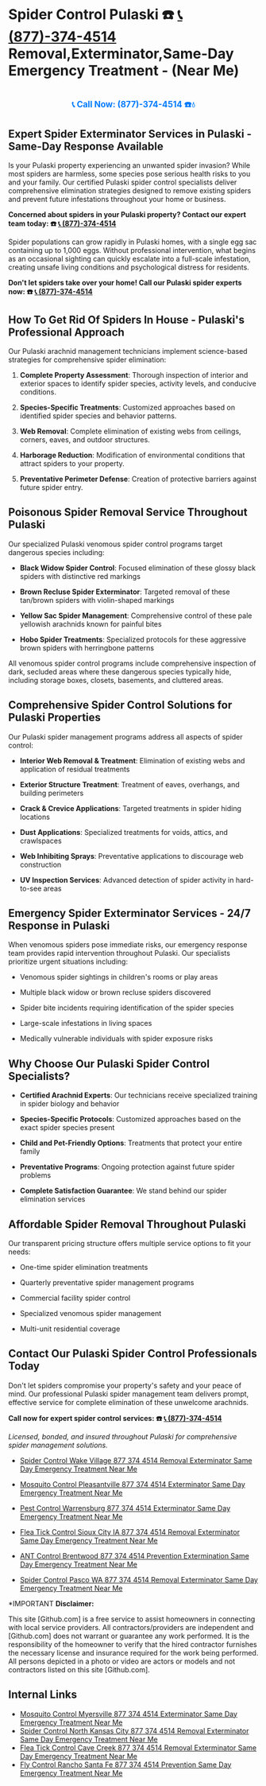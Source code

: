 # Spider Control Pulaski ☎️ [📞 (877)-374-4514](https://pest-control-4514.netlify.app) Removal,Exterminator,Same-Day Emergency Treatment - (Near Me)
# 

<p align="center" style="font-size: 1.2em; font-weight: bold; margin: 20px 0;">
  <a href="https://pest-control-4514.netlify.app" target="_blank" style="color: #007BFF; text-decoration: none;">📞 Call Now: (877)-374-4514 ☎️💧</a>
</p>

## Expert Spider Exterminator Services in Pulaski - Same-Day Response Available

Is your Pulaski property experiencing an unwanted spider invasion? While most spiders are harmless, some species pose serious health risks to you and your family. Our certified Pulaski spider control specialists deliver comprehensive elimination strategies designed to remove existing spiders and prevent future infestations throughout your home or business.

**Concerned about spiders in your Pulaski property? Contact our expert team today: ☎️ [📞 (877)-374-4514](https://pest-control-4514.netlify.app)**

Spider populations can grow rapidly in Pulaski homes, with a single egg sac containing up to 1,000 eggs. Without professional intervention, what begins as an occasional sighting can quickly escalate into a full-scale infestation, creating unsafe living conditions and psychological distress for residents.

**Don't let spiders take over your home! Call our Pulaski spider experts now: ☎️ [📞 (877)-374-4514](https://pest-control-4514.netlify.app)**

## How To Get Rid Of Spiders In House - Pulaski's Professional Approach

Our Pulaski arachnid management technicians implement science-based strategies for comprehensive spider elimination:

1. **Complete Property Assessment**: Thorough inspection of interior and exterior spaces to identify spider species, activity levels, and conducive conditions.

2. **Species-Specific Treatments**: Customized approaches based on identified spider species and behavior patterns.

3. **Web Removal**: Complete elimination of existing webs from ceilings, corners, eaves, and outdoor structures.

4. **Harborage Reduction**: Modification of environmental conditions that attract spiders to your property.

5. **Preventative Perimeter Defense**: Creation of protective barriers against future spider entry.

## Poisonous Spider Removal Service Throughout Pulaski

Our specialized Pulaski venomous spider control programs target dangerous species including:

- **Black Widow Spider Control**: Focused elimination of these glossy black spiders with distinctive red markings

- **Brown Recluse Spider Exterminator**: Targeted removal of these tan/brown spiders with violin-shaped markings

- **Yellow Sac Spider Management**: Comprehensive control of these pale yellowish arachnids known for painful bites

- **Hobo Spider Treatments**: Specialized protocols for these aggressive brown spiders with herringbone patterns

All venomous spider control programs include comprehensive inspection of dark, secluded areas where these dangerous species typically hide, including storage boxes, closets, basements, and cluttered areas.

## Comprehensive Spider Control Solutions for Pulaski Properties

Our Pulaski spider management programs address all aspects of spider control:

- **Interior Web Removal & Treatment**: Elimination of existing webs and application of residual treatments

- **Exterior Structure Treatment**: Treatment of eaves, overhangs, and building perimeters

- **Crack & Crevice Applications**: Targeted treatments in spider hiding locations

- **Dust Applications**: Specialized treatments for voids, attics, and crawlspaces

- **Web Inhibiting Sprays**: Preventative applications to discourage web construction

- **UV Inspection Services**: Advanced detection of spider activity in hard-to-see areas

## Emergency Spider Exterminator Services - 24/7 Response in Pulaski

When venomous spiders pose immediate risks, our emergency response team provides rapid intervention throughout Pulaski. Our specialists prioritize urgent situations including:

- Venomous spider sightings in children's rooms or play areas

- Multiple black widow or brown recluse spiders discovered

- Spider bite incidents requiring identification of the spider species

- Large-scale infestations in living spaces

- Medically vulnerable individuals with spider exposure risks

## Why Choose Our Pulaski Spider Control Specialists?

- **Certified Arachnid Experts**: Our technicians receive specialized training in spider biology and behavior

- **Species-Specific Protocols**: Customized approaches based on the exact spider species present

- **Child and Pet-Friendly Options**: Treatments that protect your entire family

- **Preventative Programs**: Ongoing protection against future spider problems

- **Complete Satisfaction Guarantee**: We stand behind our spider elimination services

## Affordable Spider Removal Throughout Pulaski

Our transparent pricing structure offers multiple service options to fit your needs:

- One-time spider elimination treatments

- Quarterly preventative spider management programs

- Commercial facility spider control

- Specialized venomous spider management

- Multi-unit residential coverage

## Contact Our Pulaski Spider Control Professionals Today

Don't let spiders compromise your property's safety and your peace of mind. Our professional Pulaski spider management team delivers prompt, effective service for complete elimination of these unwelcome arachnids.

**Call now for expert spider control services: ☎️ [📞 (877)-374-4514](https://pest-control-4514.netlify.app)**

*Licensed, bonded, and insured throughout Pulaski for comprehensive spider management solutions.*


- [Spider Control Wake Village 877 374 4514 Removal Exterminator Same Day Emergency Treatment Near Me](https://github.com/allyoucaneatsushiin/pest-control/blob/main/Spider-Control-Wake-Village-877-374-4514-Removal-Exterminator-Same-Day-Emergency-Treatment-Near-Me.md)
- [Mosquito Control Pleasantville 877 374 4514 Exterminator Same Day Emergency Treatment Near Me](https://github.com/allyoucaneatsushiin/pest-control/blob/main/Mosquito-Control-Pleasantville-877-374-4514-Exterminator-Same-Day-Emergency-Treatment-Near-Me.md)
- [Pest Control Warrensburg 877 374 4514 Exterminator Same Day Emergency Treatment Near Me](https://github.com/allyoucaneatsushiin/pest-control/blob/main/Pest-Control-Warrensburg-877-374-4514-Exterminator-Same-Day-Emergency-Treatment-Near-Me.md)


- [Flea Tick Control Sioux City IA 877 374 4514 Removal Exterminator Same Day Emergency Treatment Near Me](https://github.com/allyoucaneatsushiin/pest-control/blob/main/Flea-Tick-Control-Sioux-City-IA-877-374-4514-Removal-Exterminator-Same-Day-Emergency-Treatment-Near-Me.md)
- [ANT Control Brentwood 877 374 4514 Prevention Extermination Same Day Emergency Treatment Near Me](https://github.com/allyoucaneatsushiin/pest-control/blob/main/ANT-Control-Brentwood-877-374-4514-Prevention-Extermination-Same-Day-Emergency-Treatment-Near-Me.md)
- [Spider Control Pasco WA 877 374 4514 Removal Exterminator Same Day Emergency Treatment Near Me](https://github.com/allyoucaneatsushiin/pest-control/blob/main/Spider-Control-Pasco-WA-877-374-4514-Removal-Exterminator-Same-Day-Emergency-Treatment-Near-Me.md)


*IMPORTANT **Disclaimer:**  

This site [Github.com] is a free service to assist homeowners in connecting with local service providers. All contractors/providers are independent and [Github.com] does not warrant or guarantee any work performed. It is the responsibility of the homeowner to verify that the hired contractor furnishes the necessary license and insurance required for the work being performed. All persons depicted in a photo or video are actors or models and not contractors listed on this site [Github.com].


## Internal Links
- [Mosquito Control Myersville 877 374 4514 Exterminator Same Day Emergency Treatment Near Me](https://github.com/allyoucaneatsushiin/pest-control/blob/main/Mosquito-Control-Myersville-877-374-4514-Exterminator-Same-Day-Emergency-Treatment-Near-Me.md)
- [Spider Control North Kansas City 877 374 4514 Removal Exterminator Same Day Emergency Treatment Near Me](https://github.com/allyoucaneatsushiin/pest-control/blob/main/Spider-Control-North-Kansas-City-877-374-4514-Removal-Exterminator-Same-Day-Emergency-Treatment-Near-Me.md)
- [Flea Tick Control Cave Creek 877 374 4514 Removal Exterminator Same Day Emergency Treatment Near Me](https://github.com/allyoucaneatsushiin/pest-control/blob/main/Flea-Tick-Control-Cave-Creek-877-374-4514-Removal-Exterminator-Same-Day-Emergency-Treatment-Near-Me.md)
- [Fly Control Rancho Santa Fe 877 374 4514 Prevention Same Day Emergency Treatment Near Me](https://github.com/allyoucaneatsushiin/pest-control/blob/main/Fly-Control-Rancho-Santa-Fe-877-374-4514-Prevention-Same-Day-Emergency-Treatment-Near-Me.md)
